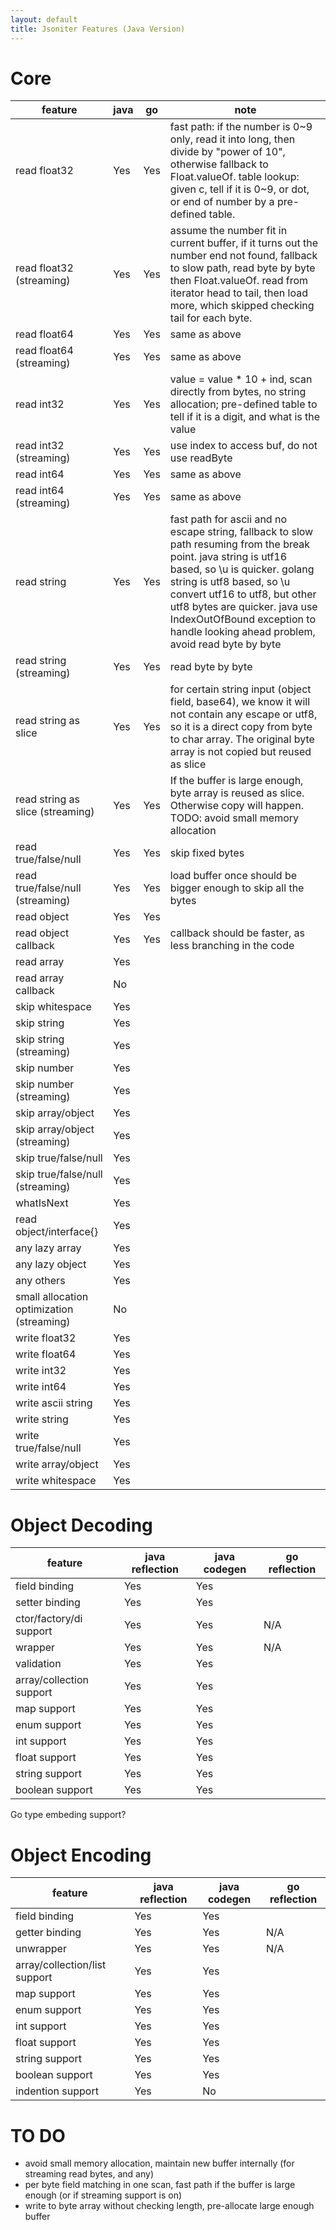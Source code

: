 ```yaml
---
layout: default
title: Jsoniter Features (Java Version)
---
```


# Core

| feature | java | go | note | 
| --- | --- | --- | --- |
| read float32 | Yes |  Yes | fast path: if the number is 0~9 only, read it into long, then divide by "power of 10", otherwise fallback to Float.valueOf. table lookup: given c, tell if it is 0~9, or dot, or end of number by a pre-defined table. |
| read float32 (streaming) | Yes | Yes | assume the number fit in current buffer, if it turns out the number end not found, fallback to slow path, read byte by byte then Float.valueOf. read from iterator head to tail, then load more, which skipped checking tail for each byte. |
| read float64 | Yes | Yes | same as above |
| read float64 (streaming) | Yes | Yes | same as above |
| read int32 | Yes | Yes | value = value * 10 + ind, scan directly from bytes, no string allocation; pre-defined table to tell if it is a digit, and what is the value |
| read int32 (streaming) | Yes | Yes | use index to access buf, do not use readByte |
| read int64 | Yes | Yes | same as above |
| read int64 (streaming) | Yes | Yes | same as above |
| read string | Yes | Yes | fast path for ascii and no escape string, fallback to slow path resuming from the break point. java string is utf16 based, so \u is quicker. golang string is utf8 based, so \u convert utf16 to utf8, but other utf8 bytes are quicker. java use IndexOutOfBound exception to handle looking ahead problem, avoid read byte by byte |
| read string (streaming) | Yes | Yes | read byte by byte |
| read string as slice | Yes | Yes | for certain string input (object field, base64), we know it will not contain any escape or utf8, so it is a direct copy from byte to char array. The original byte array is not copied but reused as slice |
| read string as slice (streaming) | Yes | Yes | If the buffer is large enough, byte array is reused as slice. Otherwise copy will happen. TODO: avoid small memory allocation |
| read true/false/null | Yes | Yes | skip fixed bytes
| read true/false/null (streaming) | Yes | Yes | load buffer once should be bigger enough to skip all the bytes |
| read object | Yes | Yes | |
| read object callback | Yes | Yes | callback should be faster, as less branching in the code |
| read array | Yes |  |
| read array callback | No |  |
| skip whitespace | Yes |  |
| skip string | Yes |  |
| skip string (streaming) | Yes |  |
| skip number | Yes |  |
| skip number (streaming) | Yes |  |
| skip array/object | Yes |  |
| skip array/object (streaming) | Yes |  |
| skip true/false/null | Yes |  |
| skip true/false/null (streaming) | Yes |  |
| whatIsNext | Yes |  |
| read object/interface{} | Yes |  |
| any lazy array | Yes |  |
| any lazy object | Yes |  |
| any others | Yes |  |
| small allocation optimization (streaming) | No |  |
| write float32 | Yes |  |
| write float64 | Yes |  |
| write int32 | Yes |  |
| write int64 | Yes |  |
| write ascii string | Yes |  |
| write string | Yes |  |
| write true/false/null | Yes |  |
| write array/object | Yes |  |
| write whitespace | Yes |  |

# Object Decoding

| feature | java reflection | java codegen | go reflection |
| --- | --- | --- | --- |
| field binding | Yes | Yes |  |
| setter binding | Yes | Yes |  |
| ctor/factory/di support | Yes | Yes | N/A |
| wrapper | Yes | Yes | N/A |
| validation | Yes | Yes |  |
| array/collection support | Yes | Yes |  |
| map support | Yes | Yes |  |
| enum support | Yes | Yes |  |
| int support | Yes | Yes |  |
| float support | Yes | Yes | |
| string support | Yes | Yes |  |
| boolean support | Yes | Yes |  |

Go type embeding support?

# Object Encoding 

| feature | java reflection | java codegen | go reflection |
| --- | --- | --- | --- |
| field binding | Yes | Yes |  |
| getter binding | Yes | Yes | N/A |
| unwrapper | Yes | Yes | N/A |
| array/collection/list support | Yes | Yes |  |
| map support | Yes | Yes |  |
| enum support | Yes | Yes |  |
| int support | Yes | Yes |  |
| float support | Yes | Yes |  |
| string support | Yes | Yes |  |
| boolean support | Yes | Yes |  |
| indention support | Yes | No |  |

# TO DO

* avoid small memory allocation, maintain new buffer internally (for streaming read bytes, and any)
* per byte field matching in one scan, fast path if the buffer is large enough (or if streaming support is on)
* write to byte array without checking length, pre-allocate large enough buffer

